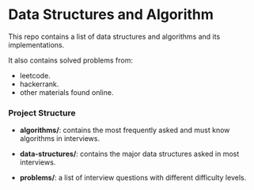 # Data Structures and Algorithm

This repo contains a list of data structures and algorithms and  its implementations.

It also contains solved problems from:
- leetcode.
- hackerrank.
- other materials found online.

### Project Structure

- **algorithms/**: contains the most frequently asked and must know algorithms in interviews.

- **data-structures/**: contains the major data structures asked in most interviews.

- **problems/**: a list of interview questions with different difficulty levels.